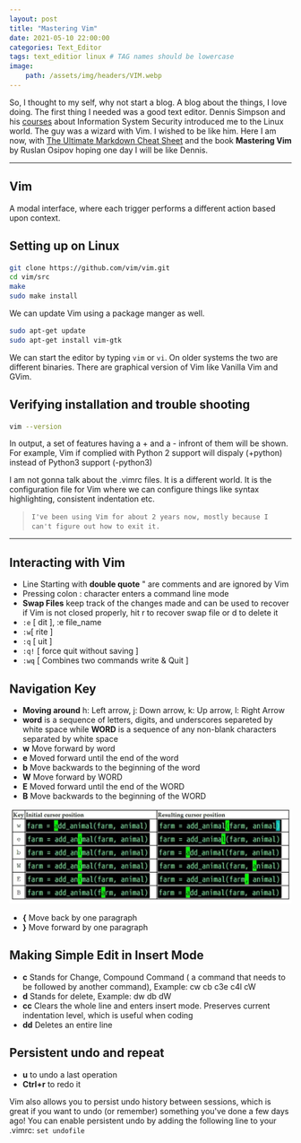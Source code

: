 ```yaml
---
layout: post
title: "Mastering Vim"
date: 2021-05-10 22:00:00
categories: Text_Editor
tags: text_editior linux # TAG names should be lowercase
image:
    path: /assets/img/headers/VIM.webp
---
```

So, I thought to my self, why not start a blog. A blog about the things, I love doing. The first thing I needed was a good text editor. Dennis Simpson and his [courses](https://zonzorp.github.io/) about Information System Security introduced me to the Linux world. The guy was a wizard with Vim. I wished to be like him. Here I am now, with [The Ultimate Markdown Cheat Sheet](https://towardsdatascience.com/the-ultimate-markdown-cheat-sheet-3d3976b31a0) and the book **Mastering Vim** by Ruslan Osipov hoping one day I will be like Dennis.

***
## Vim
A modal interface, where each trigger performs a different action based upon context. 

## Setting up on Linux
```bash
git clone https://github.com/vim/vim.git
cd vim/src
make
sudo make install
```
We can update Vim using a package manger as well.
```bash
sudo apt-get update
sudo apt-get install vim-gtk
```
We can start the editor by typing `vim` or `vi`. On older systems the two are different binaries. There are graphical version of Vim like Vanilla Vim and GVim. 
## Verifying installation and trouble shooting
```bash
vim --version
```
In output, a set of features having a + and a - infront of them will be shown. For example, Vim if complied with Python 2 support will dispaly (+python) instead of Python3 support (-python3)

I am not gonna talk about the .vimrc files. It is a different world. It is the configuration file for Vim where we can configure things like syntax highlighting, consistent indentation etc.
>`I've been using Vim for about 2 years now, mostly because I can't figure out how to exit it.`

***
 
## Interacting with Vim
* Line Starting with **double quote** " are comments and are ignored by Vim
* Pressing colon : character enters a command line mode     
* **Swap Files** keep track of the changes made and can be used to recover if Vim is not closed properly, hit r to recover swap file or d to delete it
* `:e` [ dit ], :e file_name
* `:w`[ rite ]
* `:q` [ uit ]
* `:q!` [ force quit without saving ] 
* `:wq` [ Combines two commands write & Quit ]

## Navigation Key
* **Moving around** h: Left arrow, j: Down arrow, k: Up arrow, l: Right Arrow
* **word** is a sequence of letters, digits, and underscores separeted by white space while **WORD** is a sequence of any non-blank characters separated by white space
* **w** Move forward by word
* **e** Moved forward until the end of the word
* **b** Move backwards to the beginning of the word
* **W** Move forward by WORD
* **E** Moved forward until the end of the WORD
* **B** Move backwards to the beginning of the WORD

![Navigation](/assets/img/post/navigation.webp)

* **{** Move back by one paragraph
* **}** Move forward by one paragraph

## Making Simple Edit in Insert Mode
* **c** Stands for Change, Compound Command ( a command that needs to be followed by another command), Example: cw cb c3e c4l cW
* **d** Stands for delete, Example: dw db dW
* **cc** Clears the whole line and enters insert mode. Preserves current indentation level, which is
useful when coding
* **dd** Deletes an entire line

## Persistent undo and repeat
* **u** to undo a last operation
* **Ctrl+r** to redo it

Vim also allows you to persist undo history between sessions, which is great if you want to undo (or remember) something you've done a few days ago! You can enable persistent undo by adding the following line to your .vimrc: `set undofile`